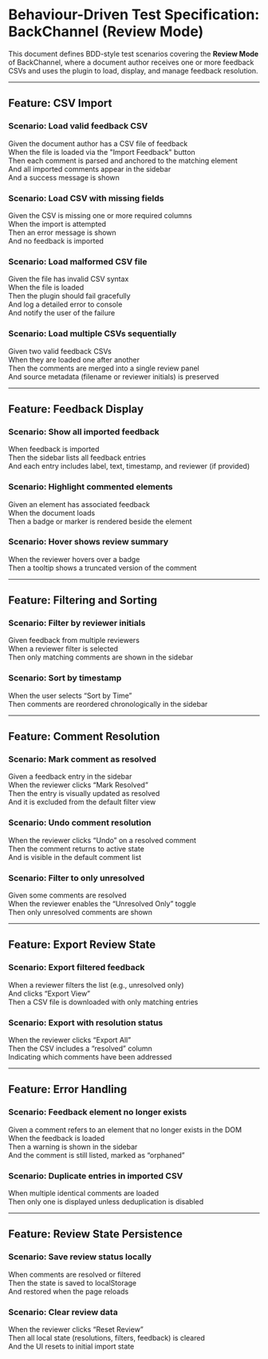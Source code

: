 # Behaviour-Driven Test Specification: BackChannel (Review Mode)

This document defines BDD-style test scenarios covering the **Review Mode** of BackChannel, where a document author receives one or more feedback CSVs and uses the plugin to load, display, and manage feedback resolution.

---

## Feature: CSV Import

### Scenario: Load valid feedback CSV
Given the document author has a CSV file of feedback  
When the file is loaded via the "Import Feedback" button  
Then each comment is parsed and anchored to the matching element  
And all imported comments appear in the sidebar  
And a success message is shown

### Scenario: Load CSV with missing fields
Given the CSV is missing one or more required columns  
When the import is attempted  
Then an error message is shown  
And no feedback is imported

### Scenario: Load malformed CSV file
Given the file has invalid CSV syntax  
When the file is loaded  
Then the plugin should fail gracefully  
And log a detailed error to console  
And notify the user of the failure

### Scenario: Load multiple CSVs sequentially
Given two valid feedback CSVs  
When they are loaded one after another  
Then the comments are merged into a single review panel  
And source metadata (filename or reviewer initials) is preserved

---

## Feature: Feedback Display

### Scenario: Show all imported feedback
When feedback is imported  
Then the sidebar lists all feedback entries  
And each entry includes label, text, timestamp, and reviewer (if provided)

### Scenario: Highlight commented elements
Given an element has associated feedback  
When the document loads  
Then a badge or marker is rendered beside the element

### Scenario: Hover shows review summary
When the reviewer hovers over a badge  
Then a tooltip shows a truncated version of the comment

---

## Feature: Filtering and Sorting

### Scenario: Filter by reviewer initials
Given feedback from multiple reviewers  
When a reviewer filter is selected  
Then only matching comments are shown in the sidebar

### Scenario: Sort by timestamp
When the user selects “Sort by Time”  
Then comments are reordered chronologically in the sidebar

---

## Feature: Comment Resolution

### Scenario: Mark comment as resolved
Given a feedback entry in the sidebar  
When the reviewer clicks “Mark Resolved”  
Then the entry is visually updated as resolved  
And it is excluded from the default filter view

### Scenario: Undo comment resolution
When the reviewer clicks “Undo” on a resolved comment  
Then the comment returns to active state  
And is visible in the default comment list

### Scenario: Filter to only unresolved
Given some comments are resolved  
When the reviewer enables the “Unresolved Only” toggle  
Then only unresolved comments are shown

---

## Feature: Export Review State

### Scenario: Export filtered feedback
When a reviewer filters the list (e.g., unresolved only)  
And clicks “Export View”  
Then a CSV file is downloaded with only matching entries

### Scenario: Export with resolution status
When the reviewer clicks “Export All”  
Then the CSV includes a “resolved” column  
Indicating which comments have been addressed

---

## Feature: Error Handling

### Scenario: Feedback element no longer exists
Given a comment refers to an element that no longer exists in the DOM  
When the feedback is loaded  
Then a warning is shown in the sidebar  
And the comment is still listed, marked as “orphaned”

### Scenario: Duplicate entries in imported CSV
When multiple identical comments are loaded  
Then only one is displayed unless deduplication is disabled

---

## Feature: Review State Persistence

### Scenario: Save review status locally
When comments are resolved or filtered  
Then the state is saved to localStorage  
And restored when the page reloads

### Scenario: Clear review data
When the reviewer clicks “Reset Review”  
Then all local state (resolutions, filters, feedback) is cleared  
And the UI resets to initial import state

